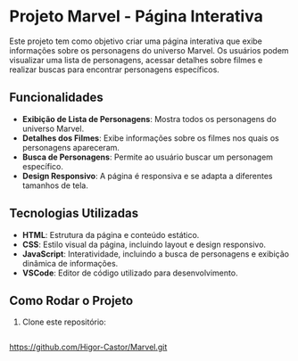 # Projeto Marvel - Página Interativa

Este projeto tem como objetivo criar uma página interativa que exibe informações sobre os personagens do universo Marvel. Os usuários podem visualizar uma lista de personagens, acessar detalhes sobre filmes e realizar buscas para encontrar personagens específicos.

## Funcionalidades

- **Exibição de Lista de Personagens**: Mostra todos os personagens do universo Marvel.
- **Detalhes dos Filmes**: Exibe informações sobre os filmes nos quais os personagens apareceram.
- **Busca de Personagens**: Permite ao usuário buscar um personagem específico.
- **Design Responsivo**: A página é responsiva e se adapta a diferentes tamanhos de tela.

## Tecnologias Utilizadas

- **HTML**: Estrutura da página e conteúdo estático.
- **CSS**: Estilo visual da página, incluindo layout e design responsivo.
- **JavaScript**: Interatividade, incluindo a busca de personagens e exibição dinâmica de informações.
- **VSCode**: Editor de código utilizado para desenvolvimento.

## Como Rodar o Projeto

1. Clone este repositório:
   ```bash
https://github.com/Higor-Castor/Marvel.git
